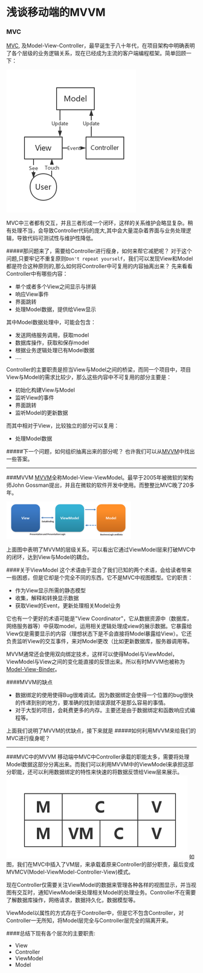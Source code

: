 # 浅谈移动端的MVVM

### MVC
[MVC](https://en.wikipedia.org/wiki/Model%E2%80%93view%E2%80%93controller), 及Model-View-Controller，最早诞生于八十年代，在项目架构中明确表明了各个层级的业务逻辑关系，现在已经成为主流的客户端编程框架。简单回顾一下：

![mvc](../res/chapter1/1-1.png)




MVC中三者都有交互，并且三者形成一个闭环，这样的关系维护会略显复杂。稍有处理不当，会导致Controller代码的庞大,其中会大量混杂着界面与业务处理逻辑，导致代码可测试性与维护性降低。

#####那问题来了，需要给Controller进行瘦身，如何来帮它减肥呢？
对于这个问题,只要牢记不重复原则```Don't repeat yourself```，我们可以发现View和Model都是符合这种原则的,那么如何将Controller中可复用的内容抽离出来？
先来看看Controller中有哪些内容：
* 单个或者多个View之间显示与拼装
* 响应View事件
* 界面跳转
* 处理Model数据，提供给View显示


其中Model数据处理中，可能会包含：
* 发送网络服务调用，获取model
* 数据库操作，获取和保存model
* 根据业务逻辑处理已有Model数据
* ....

Controller的主要职责是担当View与Model之间的桥梁，而同一个项目中，项目View与Model的需求比较少，那么这些内容中不可复用的部分主要是：
* 初始化构建View与Model
* 监听View的事件
* 界面跳转
* 监听Model的更新数据


而其中相对于View，比较独立的部分可以复用：
* 处理Model数据

#####下一个问题，如何组织抽离出来的部分呢？
也许我们可以从[MVVM](https://en.wikipedia.org/wiki/Model_View_ViewModel)中找出一些答案。



---

###MVVM
[MVVM](https://en.wikipedia.org/wiki/Model_View_ViewModel)全称Model-View-ViewModel。最早于2005年被微软的架构师John Gossman提出，并且在微软的软件开发中使用。而整整比MVC晚了20多年。

![mvvm](../res/chapter1/1-2.png)

上面图中表明了MVVM的层级关系，可以看出它通过ViewModel层来打破MVC中的闭环，达到View与Model的耦合。

####关于ViewModel
 这个术语由于混合了我们已知的两个术语，会给读者带来一些困惑，但是它却是个完全不同的东西，它不是MVC中视图模型。它的职责：
 * 作为View显示所需的静态模型
 * 收集，解释和转换显示数据
 * 获取View的Event，更新处理相关Model业务


它也有一个更好的术语可能是"View Coordinator"，它从数据资源中（数据库，网络服务器等）中获取model，运用相关逻辑处理成view的展示数据。它暴露给View仅是需要显示的内容（理想状态下是不会直接将Model暴露给View）。它还负责监听View的交互事件，来对Model更改（比如更新数据库，服务器调用等。

MVVM通常还会使用双向绑定技术，这样可以使得Model与ViewModel，ViewModel与View之间的变化能直接的反馈出来。所以有时MVVM也被称为[Model-View-Binder](https://en.wikipedia.org/wiki/Model_View_ViewModel)。

####MVVM的缺点
* 数据绑定的使用使得Bug很难调试。因为数据绑定会使得一个位置的bug很快的传递到别的地方，要准确的找到错误源就不是那么容易的事情。
* 对于大型的项目，会耗费更多的内存。主要还是由于数据绑定和函数响应式编程等。

上面我们说明了MVVM的优缺点，接下来就是
#####如何利用MVVM来给我们的MVC进行瘦身呢？

---
###MVC中的MVVM
移动端中MVC中Controller承载的职能太多，需要将处理Model数据这部分分离出来。而我们可以利用MVVM中的ViewModel来承担这部分职能，还可以利用数据绑定的特性来快速的将数据反馈给View层来展示。
![mvvm和mvc](../res/chapter1/1-3.png)
如图，我们在MVC中插入了VM层，来承载着原来Controller的部分职责，最后变成MVMCV(Model-ViewModel-Controller-View)模式。

现在Controller仅需要关注ViewModel的数据来管理各种各样的视图显示，并当视图有交互时，通知ViewModel来处理相关Model的处理业务。Controller不在需要了解数据库操作，网络请求，数据持久化，数据模型等。

ViewModel以属性的方式存在于Controller中，但是它不包含Controller，对Controller一无所知，将Model层完全与Controller层完全的隔离开来。

####总结下现有各个层次的主要职责:
* View
* Controller
* ViewModel
* Model